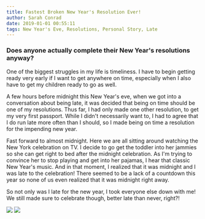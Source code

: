 ```yaml
---
title: Fastest Broken New Year's Resolution Ever!
author: Sarah Conrad
date: 2019-01-01 00:55:11
tags: New Year's Eve, Resolutions, Personal Story, Late
---
```

<h3>Does anyone actually complete their New Year's resolutions anyway?</h3>

One of the biggest struggles in my life is timeliness. I have to begin getting ready very early if I want to get anywhere on time, especially when I also have to get my children ready to go as well.

A few hours before midnight this New Year's eve, when we got into a conversation about being late, it was decided that being on time should be one of my resolutions. Thus far, I had only made one other resolution, to get my very first passport. While I didn't necessarily want to, I had to agree that I do run late more often than I should, so I made being on time a resolution for the impending new year.

Fast forward to almost midnight. Here we are all sitting around watching the New York celebration on TV. I decide to go get the toddler into her jammies so she can get right to bed after the midnight celebration. As I'm trying to convince her to stop playing and get into her pajamas, I hear that classic New Year's music. And in that moment, I realized that it was midnight and I was late to the celebration! There seemed to be a lack of a countdown this year so none of us even realized that it was midnight right away. 

So not only was I late for the new year, I took everyone else down with me! We still made sure to celebrate though, better late than never, right?!
<p>
  <img src="resolutions01.png">
  <img src="resolutions02.png">
</p>